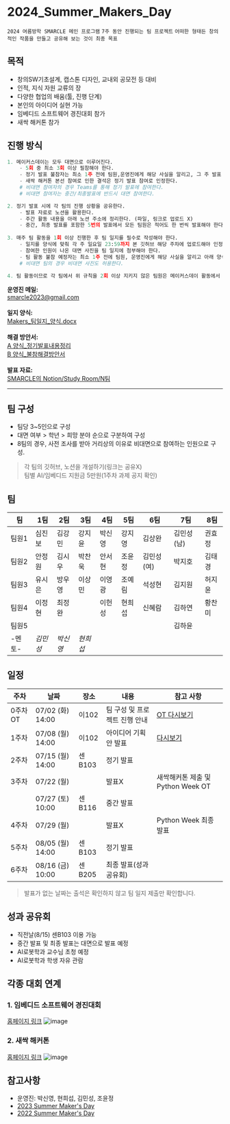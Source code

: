 # 2024_Summer_Makers_Day

`2024 여름방학 SMARCLE 메인 프로그램`
`7주 동안 진행되는 팀 프로젝트`
`어떠한 형태든 창의적인 작품을 만들고 공유해 보는 것이 최종 목표`

## 목적

- 창의SW기초설계, 캡스톤 디자인, 교내외 공모전 등 대비
- 인적, 지식 자원 교류의 장
- 다양한 협업의 배움(툴, 진행 단계)
- 본인의 아이디어 실현 가능
- 임베디드 소프트웨어 경진대회 참가
- 새싹 해커톤 참가

## 진행 방식

```python
1. 메이커스데이는 모두 대면으로 이루어진다.
	- 5회 중 최소 3회 이상 필참해야 한다.
	- 정기 발표 불참자는 최소 1주 전에 팀원,운영진에게 해당 사실을 알리고, 그 주 발표 영상 내용을 아래 양식(A)에 따라 10줄로 작성하여 운영진에게 제출한다.
	- 새싹 해커톤 본선 참여로 인한 결석은 정기 발표 참여로 인정한다.
	# 비대면 참여자의 경우 Teams를 통해 정기 발표에 참여한다.
	# 비대면 참여자는 중간/최종발표에 반드시 대면 참여한다.

2. 정기 발표 시에 각 팀의 진행 상황을 공유한다.
	- 발표 자료로 노션을 활용한다.
	- 주간 활동 내용을 아래 노션 주소에 정리한다. (파일, 링크로 업로드 X)
	- 중간, 최종 발표를 포함한 5번의 발표에서 모든 팀원은 적어도 한 번씩 발표해야 한다.
	
3. 매주 팀 활동을 1회 이상 진행한 후 팀 일지를 필수로 작성해야 한다.
	- 일지를 양식에 맞춰 각 주 일요일 23:59까지 본 깃허브 해당 주차에 업로드해야 인정된다.
	- 참여한 인원이 나온 대면 사진을 팀 일지에 첨부해야 한다.
	- 팀 활동 불참 예정자는 최소 1주 전에 팀원, 운영진에게 해당 사실을 알리고 아래 양식(B)에 따라 자신의 공백에 대한 해결 방안서를 작성하여 운영진에게 제출한다.
	# 비대면 팀의 경우 비대면 사진도 허용한다.

4. 팀 활동이므로 각 팀에서 위 규칙을 2회 이상 지키지 않은 팀원은 메이커스데이 활동에서 제외하고 동아리 경고 1회를 부여한다.
```
__운영진 메일:__ \
smarcle2023@gmail.com <br/><br/>
__일지 양식:__\
[Makers_팀일지_양식.docx](https://github.com/sejongsmarcle/2024_Summer_Makers_Day/blob/main/Makers_%ED%8C%80%EC%9D%BC%EC%A7%80_N%EC%A3%BC%EC%B0%A8_N%EC%A1%B0.docx)
<br/><br/>
__해결 방안서:__\
[A 양식_정기발표내용정리](https://github.com/sejongsmarcle/2024_Summer_Makers_Day/blob/main/Makers_%EC%A0%95%EA%B8%B0%EB%B0%9C%ED%91%9C%EA%B2%B0%EC%84%9D%EC%82%AC%EC%9C%A0%EC%84%9C_%EA%B9%80%EB%A7%88%ED%81%B4.docx)\
[B 양식_불참해결방안서](https://github.com/sejongsmarcle/2024_Summer_Makers_Day/blob/main/Makers_%EB%B6%88%EC%B0%B8%ED%95%B4%EA%B2%B0%EB%B0%A9%EC%95%88%EC%84%9C_%EA%B9%80%EB%A7%88%ED%81%B4.docx)
<br/><br/>
__발표 자료:__\
[SMARCLE의 Notion/Study Room/N팀](https://www.notion.so/smarcle/Study-Room-fa75995276784bc2bcd871b9c949c6ab?pvs=4#292761685171428eaf08498f0cc31c72)

---

## 팀 구성

- 팀당 3~5인으로 구성
- 대면 여부 > 학년 > 희망 분야 순으로 구분하여 구성
- 8팀의 경우, 사전 조사를 받아 거리상의 이유로 비대면으로 참여하는 인원으로 구성.
> 각 팀의 깃허브, 노션을 개설하기(링크는 공유X) <br/>
> 팀별 AI/임베디드 지원금 5만원(1주차 과제 공지 확인)

## 팀

| 팀 | 1팀 | 2팀 | 3팀 | 4팀 | 5팀 | 6팀 | 7팀 | 8팀 |
| --- | --- | --- | --- | --- | --- | --- | --- | --- |
| 팀원1 | 심진보 | 김강민 | 강지윤 | 박신영 | 강지영 | 김상완 | 김민성(남) | 권효정 |  
| 팀원2 | 안정원 | 김시우 | 박찬욱 | 안서현 | 조윤정 | 김민성(여) | 박지호 | 김태경 |  
| 팀원3 | 유시은 | 방우영 | 이상민 | 이영광 | 조예림 | 석성현 | 김지원 | 허지윤 |  
| 팀원4 | 이정현 | 최정완 |        | 이헌성 | 현희섭 | 신혜람 | 김하연 | 황찬미 |
| 팀원5 |  |  |  |  |  |  | 김하윤 |  |
| -멘토- | *김민성* | *박신영* | *현희섭* |  |  |  |  |  | 

## 일정

| 주차 | 날짜 | 장소 | 내용 | 참고 사항 |
| --- | --- | --- | --- | --- |
| 0주차 OT | 07/02 (화) 14:00 | 이102 | 팀 구성 및 프로젝트 진행 안내 | [OT 다시보기](https://youtu.be/EImtdZfKpkA) |
| 1주차 | 07/08 (월) 14:00 | 이102 | 아이디어 기획안 발표 | [다시보기](https://youtu.be/-K7FmQqT0IU) |
| 2주차 | 07/15 (월) 14:00 | 센B103 | 정기 발표 |  |
| 3주차 | 07/22 (월) |  | 발표X | 새싹해커톤 제출 및 Python Week OT |
|  | 07/27 (토) 10:00 | 센B116 | 중간 발표 |  |
| 4주차 | 07/29 (월) |  | 발표X | Python Week 최종 발표 |
| 5주차 | 08/05 (월) 14:00 | 센B103 | 정기 발표 |  |
| 6주차 | 08/16 (금) 10:00 | 센B205 | 최종 발표(성과 공유회) |  |
> 발표가 없는 날짜는 출석은 확인하지 않고 팀 일지 제출만 확인합니다.

## 성과 공유회

- 직전날(8/15) 센B103 이용 가능
- 중간 발표 및 최종 발표는 대면으로 발표 예정
- AI로봇학과 교수님 초청 예정
- AI로봇학과 학생 자유 관람

## 각종 대회 연계

### 1. 임베디드 소프트웨어 경진대회

[홈페이지 링크](https://www.eswcontest.or.kr/competition/free.php)
![image](https://github.com/Shinyoung-P/2024_Summer_Makers_Day/assets/128358741/176bc608-ad87-4f1c-8f9d-91cd84c8b9f3)


### 2. 새싹 해커톤

[홈페이지 링크](https://dacon.io/competitions/official/236293/overview/schedule)
![image](https://github.com/Shinyoung-P/2024_Summer_Makers_Day/assets/128358741/cfc9acca-7d55-4522-bd0b-ba30eb5af9a8)



## 참고사항
- 운영진: 박신영, 현희섭, 김민성, 조윤정
- [2023 Summer Maker's Day](https://github.com/sejongsmarcle/2023_Summer_Makers_Day)
- [2022 Summer Maker's Day](https://github.com/sejongsmarcle/2022_Summer_Makers_Day)
